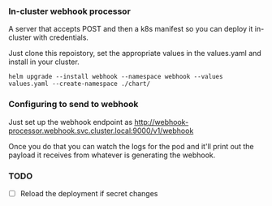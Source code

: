 ### In-cluster webhook processor

A server that accepts POST and then a k8s manifest so you can deploy it in-cluster with credentials.

Just clone this repoistory, set the appropriate values in the values.yaml and install in your cluster.

```
helm upgrade --install webhook --namespace webhook --values values.yaml --create-namespace ./chart/
```

### Configuring to send to webhook

Just set up the webhook endpoint as http://webhook-processor.webhook.svc.cluster.local:9000/v1/webhook

Once you do that you can watch the logs for the pod and it'll print out the payload it receives from whatever is generating the webhook.

### TODO
- [ ] Reload the deployment if secret changes
